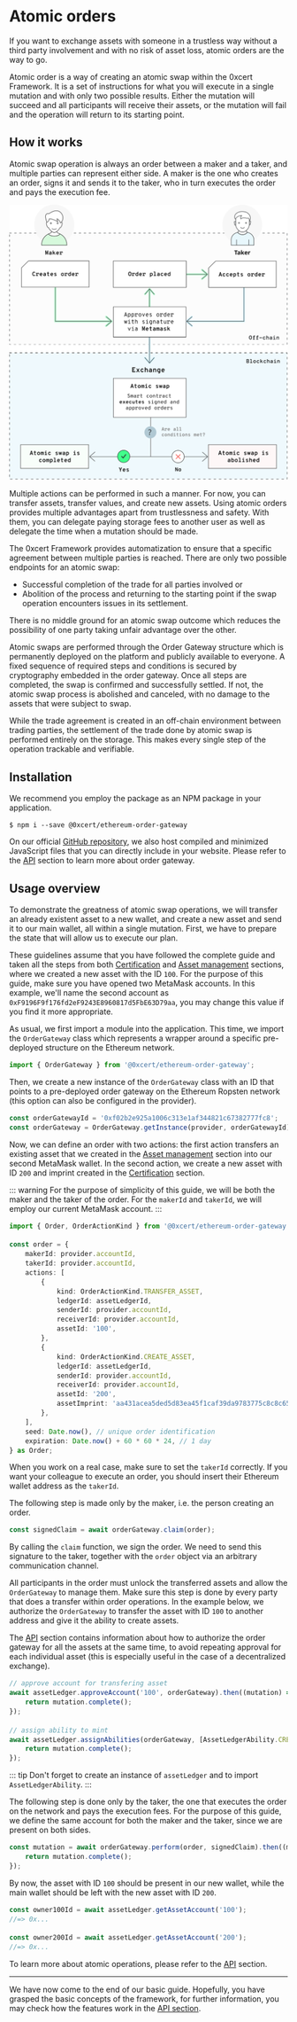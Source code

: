 # Atomic orders

If you want to exchange assets with someone in a trustless way without a third party involvement and with no risk of asset loss, atomic orders are the way to go.

Atomic order is a way of creating an atomic swap within the 0xcert Framework. It is a set of instructions for what you will execute in a single mutation and with only two possible results. Either the mutation will succeed and all participants will receive their assets, or the mutation will fail and the operation will return to its starting point.

## How it works

Atomic swap operation is always an order between a maker and a taker, and multiple parties can represent either side. A maker is the one who creates an order, signs it and sends it to the taker, who in turn executes the order and pays the execution fee.

![Atomic swap](../assets/atomic-swap.svg)

Multiple actions can be performed in such a manner. For now, you can transfer assets, transfer values, and create new assets. Using atomic orders provides multiple advantages apart from trustlessness and safety. With them, you can delegate paying storage fees to another user as well as delegate the time when a mutation should be made.

The 0xcert Framework provides automatization to ensure that a specific agreement between multiple parties is reached. There are only two possible endpoints for an atomic swap:

* Successful completion of the trade for all parties involved or
* Abolition of the process and returning to the starting point if the swap operation encounters issues in its settlement.

There is no middle ground for an atomic swap outcome which reduces the possibility of one party taking unfair advantage over the other.

Atomic swaps are performed through the Order Gateway structure which is permanently deployed on the platform and publicly available to everyone. A fixed sequence of required steps and conditions is secured by cryptography embedded in the order gateway. Once all steps are completed, the swap is confirmed and successfully settled. If not, the atomic swap process is abolished and canceled, with no damage to the assets that were subject to swap.

While the trade agreement is created in an off-chain environment between trading parties, the settlement of the trade done by atomic swap is performed entirely on the storage. This makes every single step of the operation trackable and verifiable.

## Installation

We recommend you employ the package as an NPM package in your application.

```shell
$ npm i --save @0xcert/ethereum-order-gateway
```

On our official [GitHub repository](https://github.com/0xcert/framework), we also host compiled and minimized JavaScript files that you can directly include in your website. Please refer to the [API](https://docs.0xcert.org/api/core.html) section to learn more about order gateway.

## Usage overview

To demonstrate the greatness of atomic swap operations, we will transfer an already existent asset to a new wallet, and create a new asset and send it to our main wallet, all within a single mutation. First, we have to prepare the state that will allow us to execute our plan.

These guidelines assume that you have followed the complete guide and taken all the steps from both [Certification](https://docs.0xcert.org/guide/certification.html) and [Asset management](https://docs.0xcert.org/guide/asset-management.html) sections, where we created a new asset with the ID `100`. For the purpose of this guide, make sure you have opened two MetaMask accounts. In this example, we'll name the second account as `0xF9196F9f176fd2eF9243E8960817d5FbE63D79aa`, you may change this value if you find it more appropriate.

As usual, we first import a module into the application. This time, we import the `OrderGateway` class which represents a wrapper around a specific pre-deployed structure on the Ethereum network.

```ts
import { OrderGateway } from '@0xcert/ethereum-order-gateway';
```

Then, we create a new instance of the `OrderGateway` class with an ID that points to a pre-deployed order gateway on the Ethereum Ropsten network (this option can also be configured in the provider).

```ts
const orderGatewayId = '0xf02b2e925a1006c313e1af344821c67382777fc8';
const orderGateway = OrderGateway.getInstance(provider, orderGatewayId);
```

Now, we can define an order with two actions: the first action transfers an existing asset that we created in the [Asset management](https://docs.0xcert.org/guide/asset-management.html) section into our second MetaMask wallet. In the second action, we create a new asset with ID `200` and imprint created in the [Certification](https://docs.0xcert.org/guide/certification.html) section.

::: warning
For the purpose of simplicity of this guide, we will be both the maker and the taker of the order. For the `makerId` and `takerId`, we will employ our current MetaMask account.
:::

```ts
import { Order, OrderActionKind } from '@0xcert/ethereum-order-gateway';

const order = {
    makerId: provider.accountId,
    takerId: provider.accountId,
    actions: [
        {
            kind: OrderActionKind.TRANSFER_ASSET,
            ledgerId: assetLedgerId,
            senderId: provider.accountId,
            receiverId: provider.accountId,
            assetId: '100',
        },
        {
            kind: OrderActionKind.CREATE_ASSET,
            ledgerId: assetLedgerId,
            senderId: provider.accountId,
            receiverId: provider.accountId,
            assetId: '200',
            assetImprint: 'aa431acea5ded5d83ea45f1caf39da9783775c8c8c65d30795f41ed6eff45e1b', // imprint generated in the certification step
        },
    ],
    seed: Date.now(), // unique order identification
    expiration: Date.now() + 60 * 60 * 24, // 1 day
} as Order;
```

When you work on a real case, make sure to set the `takerId` correctly. If you want your colleague to execute an order, you should insert their Ethereum wallet address as the `takerId`.

The following step is made only by the maker, i.e. the person creating an order.

```ts
const signedClaim = await orderGateway.claim(order);
```

By calling the `claim` function, we sign the order. We need to send this signature to the taker, together with the `order` object via an arbitrary communication channel.

All participants in the order must unlock the transferred assets and allow the `OrderGateway` to manage them. Make sure this step is done by every party that does a transfer within order operations. In the example below, we authorize the `OrderGateway` to transfer the asset with ID `100` to another address and give it the ability to create assets.

The [API](https://docs.0xcert.org/api/core.html#asset-proof) section contains information about how to authorize the order gateway for all the assets at the same time, to avoid repeating approval for each individual asset (this is especially useful in the case of a decentralized exchange).

```ts
// approve account for transfering asset
await assetLedger.approveAccount('100', orderGateway).then((mutation) => {
    return mutation.complete();
});

// assign ability to mint
await assetLedger.assignAbilities(orderGateway, [AssetLedgerAbility.CREATE_ASSET]).then((mutation) => {
    return mutation.complete();
});
```

::: tip
Don't forget to create an instance of `assetLedger` and to import `AssetLedgerAbility`.
:::

The following step is done only by the taker, the one that executes the order on the network and pays the execution fees. For the purpose of this guide, we define the same account for both the maker and the taker, since we are present on both sides.

```ts
const mutation = await orderGateway.perform(order, signedClaim).then((mutation) => {
    return mutation.complete();
});
```

By now, the asset with ID `100` should be present in our new wallet, while the main wallet should be left with the new asset with ID `200`.

```ts
const owner100Id = await assetLedger.getAssetAccount('100');
//=> 0x...

const owner200Id = await assetLedger.getAssetAccount('200');
//=> 0x...
```

To learn more about atomic operations, please refer to the [API](https://docs.0xcert.org/api/ethereum.html#orders-gateway) section.

---

We have now come to the end of our basic guide. Hopefully, you have grasped the basic concepts of the framework, for further information, you may check how the features work in the [API section](https://docs.0xcert.org/api/core.html).
